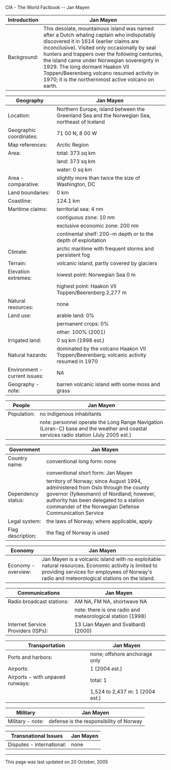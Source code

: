 CIA - The World Factbook -- Jan Mayen

| Introduction | Jan Mayen |
| --- | --- |
| Background: | This desolate, mountainous island was named after a Dutch whaling captain who indisputably discovered it in 1614 (earlier claims are inconclusive). Visited only occasionally by seal hunters and trappers over the following centuries, the island came under Norwegian sovereignty in 1929. The long dormant Haakon VII Toppen/Beerenberg volcano resumed activity in 1970; it is the northernmost active volcano on earth. |

| Geography | Jan Mayen |
| --- | --- |
| Location: | Northern Europe, island between the Greenland Sea and the Norwegian Sea, northeast of Iceland |
| Geographic coordinates: | 71 00 N, 8 00 W |
| Map references: | Arctic Region |
| Area: | total: 373 sq km |
| | land: 373 sq km |
| | water: 0 sq km |
| Area - comparative: | slightly more than twice the size of Washington, DC |
| Land boundaries: | 0 km |
| Coastline: | 124.1 km |
| Maritime claims: | territorial sea: 4 nm |
| | contiguous zone: 10 nm |
| | exclusive economic zone: 200 nm |
| | continental shelf: 200-m depth or to the depth of exploitation |
| Climate: | arctic maritime with frequent storms and persistent fog |
| Terrain: | volcanic island, partly covered by glaciers |
| Elevation extremes: | lowest point: Norwegian Sea 0 m |
| | highest point: Haakon VII Toppen/Beerenberg 2,277 m |
| Natural resources: | none |
| Land use: | arable land: 0% |
| | permanent crops: 0% |
| | other: 100% (2001) |
| Irrigated land: | 0 sq km (1998 est.) |
| Natural hazards: | dominated by the volcano Haakon VII Toppen/Beerenberg; volcanic activity resumed in 1970 |
| Environment - current issues: | NA |
| Geography - note: | barren volcanic island with some moss and grass |

| People | Jan Mayen |
| --- | --- |
| Population: | no indigenous inhabitants |
| | note: personnel operate the Long Range Navigation (Loran-C) base and the weather and coastal services radio station (July 2005 est.) |

| Government | Jan Mayen |
| --- | --- |
| Country name: | conventional long form: none |
| | conventional short form: Jan Mayen |
| Dependency status: | territory of Norway; since August 1994, administered from Oslo through the county governor (fylkesmann) of Nordland; however, authority has been delegated to a station commander of the Norwegian Defense Communication Service |
| Legal system: | the laws of Norway, where applicable, apply |
| Flag description: | the flag of Norway is used |

| Economy | Jan Mayen |
| --- | --- |
| Economy - overview: | Jan Mayen is a volcanic island with no exploitable natural resources. Economic activity is limited to providing services for employees of Norway's radio and meteorological stations on the island. |

| Communications | Jan Mayen |
| --- | --- |
| Radio broadcast stations: | AM NA, FM NA, shortwave NA |
| | note: there is one radio and meteorological station (1998) |
| Internet Service Providers (ISPs): | 13 (Jan Mayen and Svalbard) (2000) |

| Transportation | Jan Mayen |
| --- | --- |
| Ports and harbors: | none; offshore anchorage only |
| Airports: | 1 (2004 est.) |
| Airports - with unpaved runways: | total: 1 |
| | 1,524 to 2,437 m: 1 (2004 est.) |

| Military | Jan Mayen |
| --- | --- |
| Military - note: | defense is the responsibility of Norway |

| Transnational Issues | Jan Mayen |
| --- | --- |
| Disputes - international: | none |

---
This page was last updated on 20 October, 2005                       